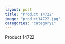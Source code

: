```yaml
---
layout: post
title: "Product 14722"
image: "product14722.jpg"
categories: "category1"
---
```

Product 14722
